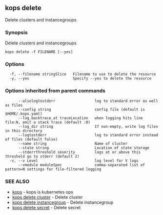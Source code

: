 ## kops delete

Delete clusters and instancegroups

### Synopsis


Delete clusters and instancegroups

```
kops delete -f FILENAME [--yes]
```

### Options

```
  -f, --filename stringSlice   Filename to use to delete the resource
  -y, --yes                    Specify --yes to delete the resource
```

### Options inherited from parent commands

```
      --alsologtostderr                  log to standard error as well as files
      --config string                    config file (default is $HOME/.kops.yaml)
      --log_backtrace_at traceLocation   when logging hits line file:N, emit a stack trace (default :0)
      --log_dir string                   If non-empty, write log files in this directory
      --logtostderr                      log to standard error instead of files (default false)
      --name string                      Name of cluster
      --state string                     Location of state storage
      --stderrthreshold severity         logs at or above this threshold go to stderr (default 2)
  -v, --v Level                          log level for V logs
      --vmodule moduleSpec               comma-separated list of pattern=N settings for file-filtered logging
```

### SEE ALSO
* [kops](kops.md)	 - kops is kubernetes ops
* [kops delete cluster](kops_delete_cluster.md)	 - Delete cluster
* [kops delete instancegroup](kops_delete_instancegroup.md)	 - Delete instancegroup
* [kops delete secret](kops_delete_secret.md)	 - Delete secret


